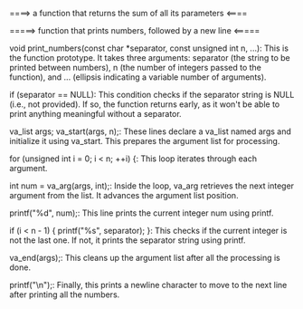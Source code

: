 ====> a function that returns the sum of all its parameters <====






=====> function that prints numbers, followed by a new line <=====

void print_numbers(const char *separator, const unsigned int n, ...): This is the function prototype. 
It takes three arguments: separator (the string to be printed between numbers), n (the number of integers passed to the function), and ... (ellipsis indicating a variable number of arguments).

if (separator == NULL): This condition checks if the separator string is NULL (i.e., not provided). If so, the function returns early, as it won't be able to print anything meaningful without a separator.

va_list args; va_start(args, n);: These lines declare a va_list named args and initialize it using va_start. This prepares the argument list for processing.

for (unsigned int i = 0; i < n; ++i) {: This loop iterates through each argument.

int num = va_arg(args, int);: Inside the loop, va_arg retrieves the next integer argument from the list. It advances the argument list position.

printf("%d", num);: This line prints the current integer num using printf.

if (i < n - 1) { printf("%s", separator); }: This checks if the current integer is not the last one. If not, it prints the separator string using printf.

va_end(args);: This cleans up the argument list after all the processing is done.

printf("\n");: Finally, this prints a newline character to move to the next line after printing all the numbers.
